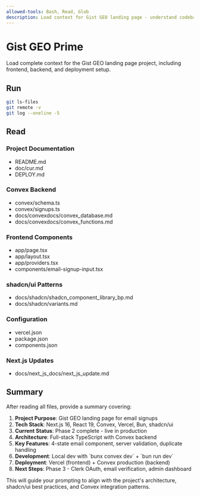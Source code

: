 ```yaml
---
allowed-tools: Bash, Read, Glob
description: Load context for Gist GEO landing page - understand codebase, Convex integration, shadcn/ui patterns, and deployment
---
```


# Gist GEO Prime

Load complete context for the Gist GEO landing page project, including frontend, backend, and deployment setup.

## Run

```bash
git ls-files
git remote -v
git log --oneline -5
```

## Read

### Project Documentation
- README.md
- doc/cur.md
- DEPLOY.md

### Convex Backend
- convex/schema.ts
- convex/signups.ts
- docs/convexdocs/convex_database.md
- docs/convexdocs/convex_functions.md

### Frontend Components
- app/page.tsx
- app/layout.tsx
- app/providers.tsx
- components/email-signup-input.tsx

### shadcn/ui Patterns
- docs/shadcn/shadcn_component_library_bp.md
- docs/shadcn/variants.md

### Configuration
- vercel.json
- package.json
- components.json

### Next.js Updates
- docs/next_js_docs/next_js_update.md

## Summary

After reading all files, provide a summary covering:

1. **Project Purpose**: Gist GEO landing page for email signups
2. **Tech Stack**: Next.js 16, React 19, Convex, Vercel, Bun, shadcn/ui
3. **Current Status**: Phase 2 complete - live in production
4. **Architecture**: Full-stack TypeScript with Convex backend
5. **Key Features**: 4-state email component, server validation, duplicate handling
6. **Development**: Local dev with \`bunx convex dev\` + \`bun run dev\`
7. **Deployment**: Vercel (frontend) + Convex production (backend)
8. **Next Steps**: Phase 3 - Clerk OAuth, email verification, admin dashboard

This will guide your prompting to align with the project's architecture, shadcn/ui best practices, and Convex integration patterns.

